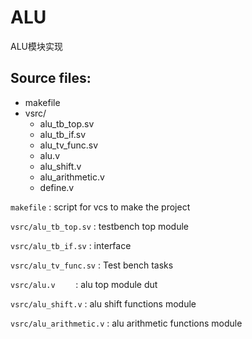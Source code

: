 # ALU

ALU模块实现

## Source files:

- makefile
- vsrc/
    - alu_tb_top.sv
    - alu_tb_if.sv
    - alu_tv_func.sv
    - alu.v
    - alu_shift.v
    - alu_arithmetic.v
    - define.v

`makefile`              : script for vcs to make the project

`vsrc/alu_tb_top.sv`    : testbench top module

`vsrc/alu_tb_if.sv`     : interface

`vsrc/alu_tv_func.sv`   : Test bench tasks

`vsrc/alu.v    `        : alu top module dut

`vsrc/alu_shift.v`      : alu shift functions module

`vsrc/alu_arithmetic.v` :  alu arithmetic functions module
